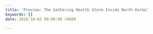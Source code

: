```yaml
---
title: 'Preview: The Gathering Health Storm Inside North Korea'
keywords: []
date: 2018-10-02 00:00:00 +0000

---
```

